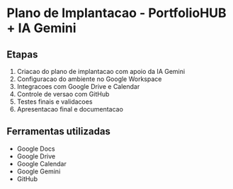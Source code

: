 # Plano de Implantacao - PortfolioHUB + IA Gemini

## Etapas
1. Criacao do plano de implantacao com apoio da IA Gemini
2. Configuracao do ambiente no Google Workspace
3. Integracoes com Google Drive e Calendar
4. Controle de versao com GitHub
5. Testes finais e validacoes
6. Apresentacao final e documentacao

## Ferramentas utilizadas
- Google Docs
- Google Drive
- Google Calendar
- Google Gemini
- GitHub
